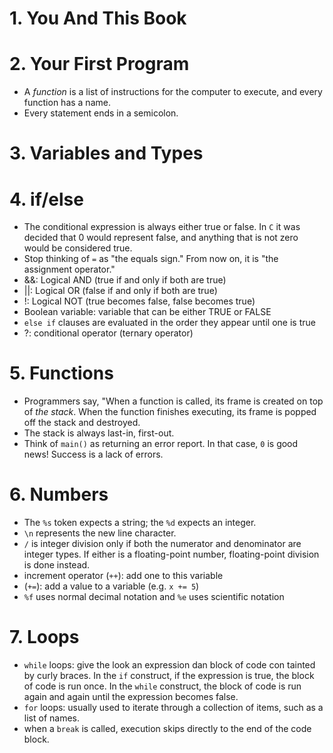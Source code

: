 # 1. You And This Book

# 2. Your First Program
- A *function* is a list of instructions for the computer to execute, and every function has a name.
- Every statement ends in a semicolon.

# 3. Variables and Types

# 4. if/else
- The conditional expression is always either true or false. In `C` it was decided that 0 would represent false, and anything that is not zero would be considered true.
- Stop thinking of `=` as "the equals sign." From now on, it is "the assignment operator."
- &&: Logical AND (true if and only if both are true)
- ||: Logical OR (false if and only if both are true)
- !: Logical NOT (true becomes false, false becomes true)
- Boolean variable: variable that can be either TRUE or FALSE
- `else if` clauses are evaluated in the order they appear until one is true
- ?: conditional operator (ternary operator) 

# 5. Functions
- Programmers say, "When a function is called, its frame is created on top of *the stack*. When the function finishes executing, its frame is popped off the stack and destroyed.
- The stack is always last-in, first-out.
- Think of `main()` as returning an error report. In that case, `0` is good news! Success is a lack of errors.

# 6. Numbers
- The `%s` token expects a string; the `%d` expects an integer.
- `\n` represents the new line character.
- `/` is integer division only if both the numerator and denominator are integer types. If either is a floating-point number, floating-point division is done instead.
- increment operator (`++`): add one to this variable
- (`+=`): add a value to a variable (e.g. `x += 5`)
- `%f` uses normal decimal notation and `%e` uses scientific notation

# 7. Loops
- `while` loops: give the look an expression dan block of code con tainted by curly braces. In the `if` construct, if the expression is true, the block of code is run once. In the `while` construct, the block of code is run again and again until the expression becomes false.
- `for` loops: usually used to iterate through a collection of items, such as a list of names.
- when a `break` is called, execution skips directly to the end of the code block.